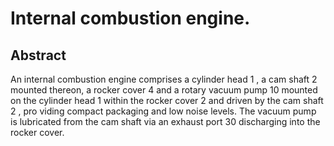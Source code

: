 # Internal combustion engine.

## Abstract
An internal combustion engine comprises a cylinder head 1 , a cam shaft 2 mounted thereon, a rocker cover 4 and a rotary vacuum pump 10 mounted on the cylinder head 1 within the rocker cover 2 and driven by the cam shaft 2 , pro viding compact packaging and low noise levels. The vacuum pump is lubricated from the cam shaft via an exhaust port 30 discharging into the rocker cover.